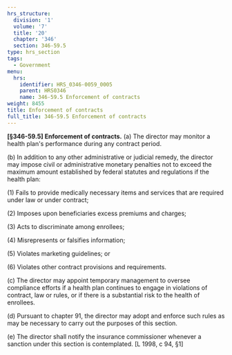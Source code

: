 ```yaml
---
hrs_structure:
  division: '1'
  volume: '7'
  title: '20'
  chapter: '346'
  section: 346-59.5
type: hrs_section
tags:
  - Government
menu:
  hrs:
    identifier: HRS_0346-0059_0005
    parent: HRS0346
    name: 346-59.5 Enforcement of contracts
weight: 8455
title: Enforcement of contracts
full_title: 346-59.5 Enforcement of contracts
---
```

**[§346-59.5] Enforcement of contracts.** (a) The director may monitor a health plan's performance during any contract period.

(b) In addition to any other administrative or judicial remedy, the director may impose civil or administrative monetary penalties not to exceed the maximum amount established by federal statutes and regulations if the health plan:

(1) Fails to provide medically necessary items and services that are required under law or under contract;

(2) Imposes upon beneficiaries excess premiums and charges;

(3) Acts to discriminate among enrollees;

(4) Misrepresents or falsifies information;

(5) Violates marketing guidelines; or

(6) Violates other contract provisions and requirements.

(c) The director may appoint temporary management to oversee compliance efforts if a health plan continues to engage in violations of contract, law or rules, or if there is a substantial risk to the health of enrollees.

(d) Pursuant to chapter 91, the director may adopt and enforce such rules as may be necessary to carry out the purposes of this section.

(e) The director shall notify the insurance commissioner whenever a sanction under this section is contemplated. [L 1998, c 94, §1]